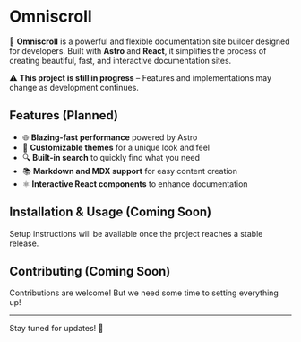 # Omniscroll  

🚀 **Omniscroll** is a powerful and flexible documentation site builder designed for developers. Built with **Astro** and **React**, it simplifies the process of creating beautiful, fast, and interactive documentation sites.  

⚠️ **This project is still in progress** – Features and implementations may change as development continues.  

## Features (Planned)  
- 🌐 **Blazing-fast performance** powered by Astro  
- 🎨 **Customizable themes** for a unique look and feel  
- 🔍 **Built-in search** to quickly find what you need  
- 📚 **Markdown and MDX support** for easy content creation  
- ⚛️ **Interactive React components** to enhance documentation  

## Installation & Usage (Coming Soon)  
Setup instructions will be available once the project reaches a stable release.  

## Contributing (Coming Soon)
Contributions are welcome! But we need some time to setting everything up!

---

Stay tuned for updates! 🚀  
